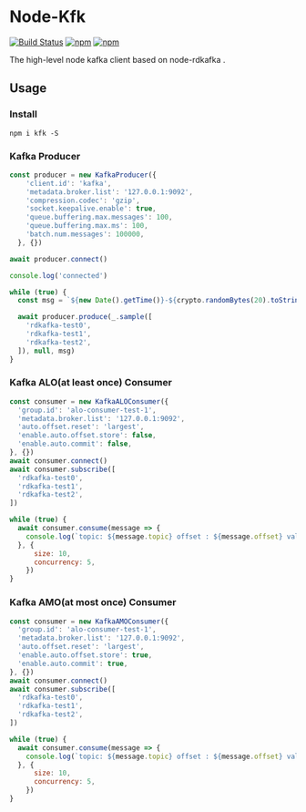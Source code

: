 # Node-Kfk

[![Build Status](https://travis-ci.org/joway/node-kfk.svg?branch=master)](https://travis-ci.org/joway/node-kfk)
[![npm](https://img.shields.io/npm/v/kfk.svg)](https://www.npmjs.com/package/kfk)
[![npm](https://img.shields.io/npm/dt/kfk.svg)](https://www.npmjs.com/package/kfk)

The high-level node kafka client based on node-rdkafka .

## Usage

### Install

```shell
npm i kfk -S
```

### Kafka Producer

```js
const producer = new KafkaProducer({
    'client.id': 'kafka',
    'metadata.broker.list': '127.0.0.1:9092',
    'compression.codec': 'gzip',
    'socket.keepalive.enable': true,
    'queue.buffering.max.messages': 100,
    'queue.buffering.max.ms': 100,
    'batch.num.messages': 100000,
  }, {})

await producer.connect()

console.log('connected')

while (true) {
  const msg = `${new Date().getTime()}-${crypto.randomBytes(20).toString('hex')}`

  await producer.produce(_.sample([
    'rdkafka-test0',
    'rdkafka-test1',
    'rdkafka-test2',
  ]), null, msg)
}
```

### Kafka ALO(at least once) Consumer

```js
const consumer = new KafkaALOConsumer({
  'group.id': 'alo-consumer-test-1',
  'metadata.broker.list': '127.0.0.1:9092',
  'auto.offset.reset': 'largest',
  'enable.auto.offset.store': false,
  'enable.auto.commit': false,
}, {})
await consumer.connect()
await consumer.subscribe([
  'rdkafka-test0',
  'rdkafka-test1',
  'rdkafka-test2',
])

while (true) {
  await consumer.consume(message => {
    console.log(`topic: ${message.topic} offset : ${message.offset} val: ${message.value.toString('utf-8')}`)
  }, {
      size: 10,
      concurrency: 5,
    })
}
```

### Kafka AMO(at most once) Consumer

```js
const consumer = new KafkaAMOConsumer({
  'group.id': 'alo-consumer-test-1',
  'metadata.broker.list': '127.0.0.1:9092',
  'auto.offset.reset': 'largest',
  'enable.auto.offset.store': true,
  'enable.auto.commit': true,
}, {})
await consumer.connect()
await consumer.subscribe([
  'rdkafka-test0',
  'rdkafka-test1',
  'rdkafka-test2',
])

while (true) {
  await consumer.consume(message => {
    console.log(`topic: ${message.topic} offset : ${message.offset} val: ${message.value.toString('utf-8')}`)
  }, {
      size: 10,
      concurrency: 5,
    })
}
```
